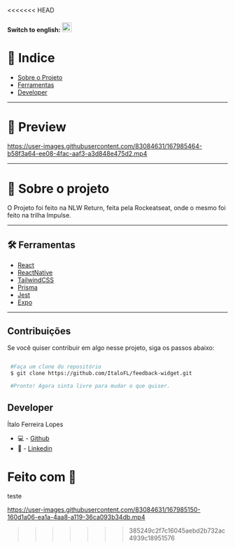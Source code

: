 <<<<<<< HEAD
#### Switch to english: <kbd>[<img title="English" alt="English" src="./;github/eua.jpg" width="22">](translation/english/README.en.md)</kbd>


# 🔎 Indice 

- [Sobre o Projeto](#-sobre-o-projeto)
- [Ferramentas](#-ferramentas)
- [Developer](#-developer)

----


# 🎉 Preview

https://user-images.githubusercontent.com/83084631/167985464-b58f3a64-ee08-4fac-aaf3-a3d848e475d2.mp4

----

# 📜 Sobre o projeto

O Projeto foi feito na NLW Return, feita pela Rockeatseat, onde o mesmo foi feito na trilha Impulse.

---

## 🛠 Ferramentas

- [React]()
- [ReactNative]()
- [TailwindCSS]()
- [Prisma]()
- [Jest]()
- [Expo]()

---

## Contribuições 

Se você quiser contribuir em algo nesse projeto, siga os passos abaixo: 

```bash

 #Faça um clone do repositório
 $ git clone https://github.com/ItaloFL/feedback-widget.git

 #Pronto! Agora sinta livre para mudar o que quiser.

```

## Developer

Ítalo Ferreira Lopes

 - 💻 - [Github](https://github.com/ItaloFL)
 - 📒 - [Linkedin](https://www.linkedin.com/in/italo-ferreira-dev/)

Feito com 💜
=======
teste

https://user-images.githubusercontent.com/83084631/167985150-160d1a06-ea1a-4aa8-a119-36ca093b34db.mp4

>>>>>>> 385249c2f7c16045aebd2b732ac4939c18951576
